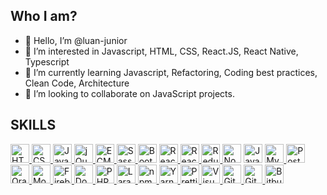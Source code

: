## Who I am?

- 👋 Hello, I’m @luan-junior
- 👀 I’m interested in Javascript, HTML, CSS, React.JS, React Native, Typescript
- 🌱 I’m currently learning Javascript, Refactoring, Coding best practices, Clean Code, Architecture
- 💪 I’m looking to collaborate on JavaScript projects.

## SKILLS

<a href="https://www.w3.org/TR/html5/" title="HTML5">
    <img src="https://github.com/get-icon/geticon/raw/master/icons/html-5.svg" alt="HTML5" width="30px"
        height="30px">
</a>
<a href="https://www.w3.org/TR/CSS/" title="CSS3">
    <img src="https://github.com/get-icon/geticon/raw/master/icons/css-3.svg" alt="CSS3" width="30px" height="30px">
</a>
<a href="https://developer.mozilla.org/en-US/docs/Web/JavaScript" title="JavaScript">
    <img src="https://github.com/get-icon/geticon/raw/master/icons/javascript.svg" alt="JavaScript" width="30px"
        height="30px">
</a>
<a href="https://jquery.com/" title="jQuery">
    <img src="https://github.com/get-icon/geticon/raw/master/icons/jquery-icon.svg" alt="jQuery" width="30px"
        height="30px">
</a>
<a href="https://tc39.es/ecma262/" title="ECMAScript 6">
    <img src="https://github.com/get-icon/geticon/raw/master/icons/es6.svg" alt="ECMAScript 6" width="30px"
        height="30px">
</a>
<a href="https://sass-lang.com/" title="Sass">
    <img src="https://github.com/get-icon/geticon/raw/master/icons/sass.svg" alt="Sass" width="30px" height="30px">
</a>
<a href="https://getbootstrap.com/" title="Bootstrap">
    <img src="https://github.com/get-icon/geticon/raw/master/icons/bootstrap.svg" alt="Bootstrap" width="30px"
        height="30px"></a>
<a href="https://reactjs.org/" title="React">
    <img src="https://github.com/get-icon/geticon/raw/master/icons/react.svg" alt="React" width="30px" height="30px">
</a>
<a href="https://reactnative.dev/" title="React Native">
    <img src="https://github.com/get-icon/geticon/raw/master/icons/react.svg" alt="React Native" width="30px" height="30px">
</a>
<a href="https://redux.js.org/" title="Redux">
    <img src="https://github.com/get-icon/geticon/raw/master/icons/redux.svg" alt="Redux" width="30px" height="30px">
</a>
<a href="https://nodejs.org/" title="Node.js">
    <img src="https://github.com/get-icon/geticon/raw/master/icons/nodejs-icon.svg" alt="Node.js" width="30px"
        height="30px"></a>
<a href="https://www.java.com/pt-BR/" title="Java">
    <img src="https://github.com/get-icon/geticon/raw/master/icons/java.svg" alt="Java" width="30px"
        height="30px"></a>
<a href="https://dev.mysql.com/" title="MySQL">
    <img src="https://github.com/get-icon/geticon/raw/master/icons/mysql.svg" alt="MySQL" width="30px" height="30px">
</a>
<a href="https://www.postgresql.org/" title="PostgreSQL">
    <img src="https://github.com/get-icon/geticon/raw/master/icons/postgresql.svg" alt="PostgreSQL" width="30px" height="30px">
</a>
<a href="https://www.oracle.com/br/" title="Oracle">
    <img src="https://github.com/get-icon/geticon/raw/master/icons/oracle.svg" alt="Oracle" width="30px" height="30px">
</a>
<a href="https://www.mongodb.com/" title="MongoDB">
    <img src="https://github.com/get-icon/geticon/raw/master/icons/mongodb.svg" alt="MongoDB" width="30px" height="30px">
</a>
<a href="https://firebase.google.com/" title="Firebase">
    <img src="https://github.com/get-icon/geticon/raw/master/icons/firebase.svg" alt="Firebase" width="30px" height="30px">
</a>
<a href="https://www.docker.com/" title="Docker">
    <img src="https://github.com/get-icon/geticon/raw/master/icons/docker.svg" alt="Docker" width="30px" height="30px">
</a>
<a href="https://www.php.net/" title="PHP">
    <img src="https://github.com/get-icon/geticon/raw/master/icons/php.svg" alt="PHP" width="30px" height="30px">
</a>
<a href="https://www.laravel.com/" title="Laravel">
    <img src="https://github.com/get-icon/geticon/raw/master/icons/laravel.svg" alt="Laravel" width="30px" height="30px">
</a>
<a href="https://www.npmjs.com/" title="npm">
    <img src="https://github.com/get-icon/geticon/raw/master/icons/npm.svg" alt="npm" width="30px" height="30px">
</a>
<a href="https://yarnpkg.com/" title="Yarn">
    <img src="https://github.com/get-icon/geticon/raw/master/icons/yarn.svg" alt="Yarn" width="30px" height="30px">
</a>
<a href="https://prettier.io/" title="Prettier">
    <img src="https://github.com/get-icon/geticon/raw/master/icons/prettier.svg" alt="Prettier" width="30px"
        height="30px">
</a>
<a href="https://code.visualstudio.com/" title="Visual Studio Code">
    <img src="https://github.com/get-icon/geticon/raw/master/icons/visual-studio-code.svg" alt="Visual Studio Code"
        width="30px" height="30px">
</a>
<a href="https://git-scm.com/" title="Git">
    <img src="https://github.com/get-icon/geticon/raw/master/icons/git.svg" alt="Git" width="30px" height="30px">
</a>
<a href="https://github.com/" title="Github">
    <img src="https://github.com/get-icon/geticon/raw/master/icons/github.svg" alt="Github" width="30px" height="30px">
</a>
<a href="https://github.com/" title="Bitbucket">
    <img src="https://github.com/get-icon/geticon/raw/master/icons/bitbucket.svg" alt="Bitbucket" width="30px" height="30px">
</a>
     
## 
